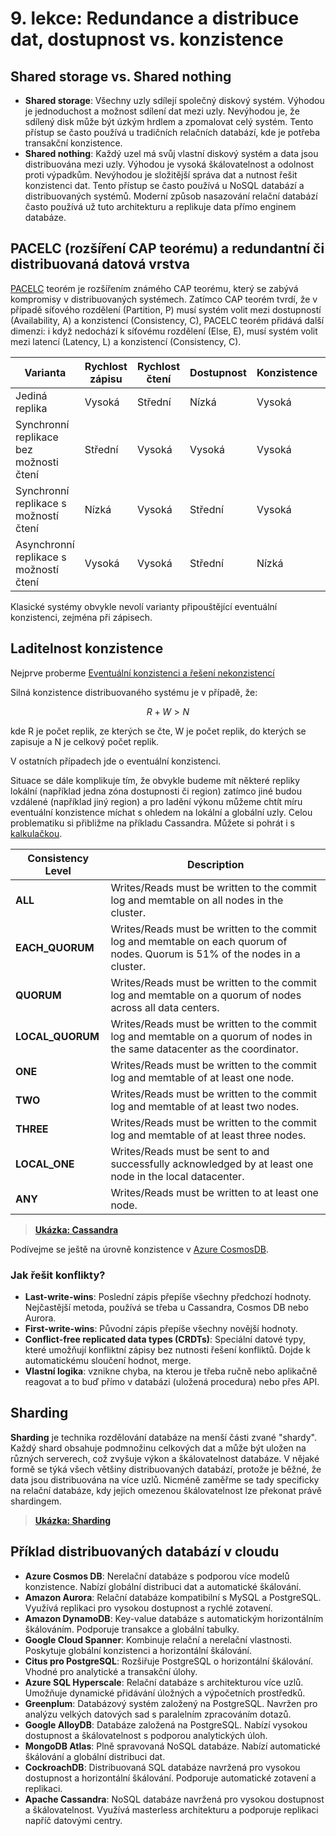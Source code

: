 # 9. lekce: Redundance a distribuce dat, dostupnost vs. konzistence

## Shared storage vs. Shared nothing
- **Shared storage**: Všechny uzly sdílejí společný diskový systém. Výhodou je jednoduchost a možnost sdílení dat mezi uzly. Nevýhodou je, že sdílený disk může být úzkým hrdlem a zpomalovat celý systém. Tento přístup se často používá u tradičních relačních databází, kde je potřeba transakční konzistence.
- **Shared nothing**: Každý uzel má svůj vlastní diskový systém a data jsou distribuována mezi uzly. Výhodou je vysoká škálovatelnost a odolnost proti výpadkům. Nevýhodou je složitější správa dat a nutnost řešit konzistenci dat. Tento přístup se často používá u NoSQL databází a distribuovaných systémů. Moderní způsob nasazování relační databází často používá už tuto architekturu a replikuje data přímo enginem databáze.

## PACELC (rozšíření CAP teorému) a redundantní či distribuovaná datová vrstva

[PACELC](https://en.wikipedia.org/wiki/PACELC_theorem) teorém je rozšířením známého CAP teorému, který se zabývá kompromisy v distribuovaných systémech. Zatímco CAP teorém tvrdí, že v případě síťového rozdělení (Partition, P) musí systém volit mezi dostupností (Availability, A) a konzistencí (Consistency, C), PACELC teorém přidává další dimenzi: i když nedochází k síťovému rozdělení (Else, E), musí systém volit mezi latencí (Latency, L) a konzistencí (Consistency, C).

| Varianta                          | Rychlost zápisu | Rychlost čtení | Dostupnost | Konzistence | Škálovatelnost |
|-----------------------------------|-----------------|----------------|------------|-------------|----------------|
| Jediná replika                    | Vysoká          | Střední          | Nízká      | Vysoká      | Nízká          |
| Synchronní replikace bez možnosti čtení | Střední         | Vysoká          | Vysoká     | Vysoká      | Spíše nízká        |
| Synchronní replikace s možností čtení  | Nízká         | Vysoká        | Střední     | Vysoká      | Spíše nízká        |
| Asynchronní replikace s možností čtení  | Vysoká          | Vysoká         | Střední     | Nízká       | Spíše nízká         |

Klasické systémy obvykle nevolí varianty připouštějící eventuální konzistenci, zejména při zápisech.

## Laditelnost konzistence
Nejprve proberme [Eventuální konzistenci a řešení nekonzistencí](https://en.wikipedia.org/wiki/Eventual_consistency)

Silná konzistence distribuovaného systému je v případě, že:

$$R + W > N$$

kde R je počet replik, ze kterých se čte, W je počet replik, do kterých se zapisuje a N je celkový počet replik. 

V ostatních případech jde o eventuální konzistenci.

Situace se dále komplikuje tím, že obvykle budeme mít některé repliky lokální (například jedna zóna dostupnosti či region) zatímco jiné budou vzdálené (například jiný region) a pro ladění výkonu můžeme chtít míru eventuální konzistence míchat s ohledem na lokální a globální uzly. Celou problematiku si přibližme na příkladu Cassandra. Můžete si pohrát i s [kalkulačkou](https://www.ecyrd.com/cassandracalculator/).

| Consistency Level | Description |
|-------------------|-------------|
| **ALL**           | Writes/Reads must be written to the commit log and memtable on all nodes in the cluster. |
| **EACH_QUORUM**   | Writes/Reads must be written to the commit log and memtable on each quorum of nodes. Quorum is 51% of the nodes in a cluster. |
| **QUORUM**        | Writes/Reads must be written to the commit log and memtable on a quorum of nodes across all data centers. |
| **LOCAL_QUORUM**  | Writes/Reads must be written to the commit log and memtable on a quorum of nodes in the same datacenter as the coordinator. |
| **ONE**           | Writes/Reads must be written to the commit log and memtable of at least one node. |
| **TWO**           | Writes/Reads must be written to the commit log and memtable of at least two nodes. |
| **THREE**         | Writes/Reads must be written to the commit log and memtable of at least three nodes. |
| **LOCAL_ONE**     | Writes/Reads must be sent to and successfully acknowledged by at least one node in the local datacenter. |
| **ANY**           | Writes/Reads must be written to at least one node. |

> **[Ukázka: Cassandra](Cassandra.md)**

Podívejme se ještě na úrovně konzistence v [Azure CosmosDB](https://learn.microsoft.com/en-us/azure/cosmos-db/consistency-levels).

### Jak řešit konflikty?
- **Last-write-wins**: Poslední zápis přepíše všechny předchozí hodnoty. Nejčastější metoda, používá se třeba u Cassandra, Cosmos DB nebo Aurora.
- **First-write-wins**: Původní zápis přepíše všechny novější hodnoty. 
- **Conflict-free replicated data types (CRDTs)**: Speciální datové typy, které umožňují konfliktní zápisy bez nutnosti řešení konfliktů. Dojde k automatickému sloučení hodnot, merge.
- **Vlastní logika**: vznikne chyba, na kterou je třeba ručně nebo aplikačně reagovat a to buď přímo v databázi (uložená procedura) nebo přes API.

## Sharding
**Sharding** je technika rozdělování databáze na menší části zvané "shardy". Každý shard obsahuje podmnožinu celkových dat a může být uložen na různých serverech, což zvyšuje výkon a škálovatelnost databáze. V nějaké formě se týká všech většiny distribuovaných databází, protože je běžné, že data jsou distribuována na více uzlů. Nicméně zaměřme se tady specificky na relační databáze, kdy jejich omezenou škálovatelnost lze překonat právě shardingem.

> **[Ukázka: Sharding](Sharding.md)**

## Příklad distribuovaných databází v cloudu
- **Azure Cosmos DB**: Nerelační databáze s podporou více modelů konzistence. Nabízí globální distribuci dat a automatické škálování.
- **Amazon Aurora**: Relační databáze kompatibilní s MySQL a PostgreSQL. Využívá replikaci pro vysokou dostupnost a rychlé zotavení.
- **Amazon DynamoDB**: Key-value databáze s automatickým horizontálním škálováním. Podporuje transakce a globální tabulky.
- **Google Cloud Spanner**: Kombinuje relační a nerelační vlastnosti. Poskytuje globální konzistenci a horizontální škálování.
- **Citus pro PostgreSQL**: Rozšiřuje PostgreSQL o horizontální škálování. Vhodné pro analytické a transakční úlohy.
- **Azure SQL Hyperscale**: Relační databáze s architekturou více uzlů. Umožňuje dynamické přidávání úložných a výpočetních prostředků.
- **Greenplum**: Databázový systém založený na PostgreSQL. Navržen pro analýzu velkých datových sad s paralelním zpracováním dotazů.
- **Google AlloyDB**: Databáze založená na PostgreSQL. Nabízí vysokou dostupnost a škálovatelnost s podporou analytických úloh.
- **MongoDB Atlas**: Plně spravovaná NoSQL databáze. Nabízí automatické škálování a globální distribuci dat.
- **CockroachDB**: Distribuovaná SQL databáze navržená pro vysokou dostupnost a horizontální škálování. Podporuje automatické zotavení a replikaci.
- **Apache Cassandra**: NoSQL databáze navržená pro vysokou dostupnost a škálovatelnost. Využívá masterless architekturu a podporuje replikaci napříč datovými centry.
